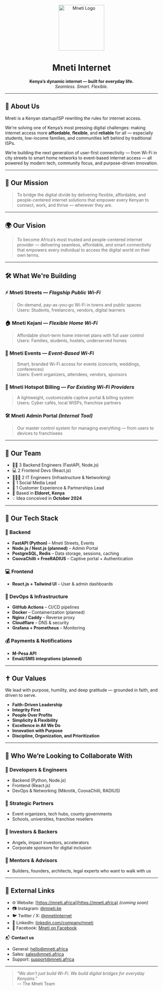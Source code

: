 <!-- LOGO PLACEHOLDER -->
<p align="center">
  <img src="https://raw.githubusercontent.com/mneti-internet/mneti-assets/main/logos/mneti-logo.png" width="150" alt="Mneti Logo" />
</p>

<h1 align="center">Mneti Internet</h1>

<p align="center">
  <strong>Kenya’s dynamic internet — built for everyday life.</strong><br/>
  <em>Seamless. Smart. Flexible.</em>
</p>

---

## 🏢 About Us

Mneti is a Kenyan startup/ISP rewriting the rules for internet access.

We're solving one of Kenya’s most pressing digital challenges: making internet access more **affordable**, **flexible**, and **reliable** for all — especially students, low-income families, and communities left behind by traditional ISPs.

We’re building the next generation of user-first connectivity — from Wi-Fi in city streets to smart home networks to event-based internet access — all powered by modern tech, community focus, and purpose-driven innovation.

---

## 🚀 Our Mission

> To bridge the digital divide by delivering flexible, affordable, and people-centered internet solutions that empower every Kenyan to connect, work, and thrive — wherever they are.

---

## 🌍 Our Vision

> To become Africa’s most trusted and people-centered internet provider — delivering seamless, affordable, and smart connectivity that empowers every individual to access the digital world on their own terms.

---

## 🛠️ What We're Building

### ⚡ Mneti Streets — *Flagship Public Wi-Fi*
> On-demand, pay-as-you-go Wi-Fi in towns and public spaces  
Users: Students, freelancers, vendors, digital learners

### 🏠 Mneti Kejani — *Flexible Home Wi-Fi*
> Affordable short-term home internet plans with full user control  
Users: Families, students, hostels, underserved homes

### 🎉 Mneti Events — *Event-Based Wi-Fi*
> Smart, branded Wi-Fi access for events (concerts, weddings, conferences)  
Users: Event organizers, attendees, vendors, sponsors

### 📡 Mneti Hotspot Billing — *For Existing Wi-Fi Providers*
> A lightweight, customizable captive portal & billing system  
Users: Cyber cafés, local WISPs, franchise partners

### 🛠️ Mneti Admin Portal *(Internal Tool)*
> Our master control system for managing everything — from users to devices to franchisees

---

## 👥 Our Team

- 👨‍💻 3 Backend Engineers (FastAPI, Node.js)
- 💻 2 Frontend Devs (React.js)
- 🧑🏽‍🔧 2 IT Engineers (Infrastructure & Networking)
- 📢 1 Social Media Lead
- 🤝 1 Customer Experience & Partnerships Lead
- 🌱 Based in **Eldoret, Kenya**
- 💡 Idea conceived in **October 2024**

---

## 🧠 Our Tech Stack

### 🔧 Backend
- **FastAPI (Python)** – Mneti Streets, Events
- **Node.js / Nest.js (planned)** – Admin Portal
- **PostgreSQL, Redis** – Data storage, sessions, caching
- **CoovaChilli + FreeRADIUS** – Captive portal + Authentication

### 💻 Frontend
- **React.js + Tailwind UI** – User & admin dashboards

### 🔄 DevOps & Infrastructure
- **GitHub Actions** – CI/CD pipelines
- **Docker** – Containerization (planned)
- **Nginx / Caddy** – Reverse proxy
- **Cloudflare** – DNS & security
- **Grafana + Prometheus** – Monitoring

### 💰 Payments & Notifications
- **M-Pesa API**
- **Email/SMS integrations (planned)**

---

## ✝️ Our Values

We lead with purpose, humility, and deep gratitude — grounded in faith, and driven to serve.

- **Faith-Driven Leadership**
- **Integrity First**
- **People Over Profits**
- **Simplicity & Flexibility**
- **Excellence in All We Do**
- **Innovation with Purpose**
- **Discipline, Organization, and Prioritization**

---

## 🤝 Who We’re Looking to Collaborate With

### 🔹 Developers & Engineers
- Backend (Python, Node.js)
- Frontend (React.js)
- DevOps & Networking (Mikrotik, CoovaChilli, RADIUS)

### 🔹 Strategic Partners
- Event organizers, tech hubs, county governments
- Schools, universities, franchise resellers

### 🔹 Investors & Backers
- Angels, impact investors, accelerators
- Corporate sponsors for digital inclusion

### 🔹 Mentors & Advisors
- Builders, founders, architects, legal experts who want to walk with us

---

## 🔗 External Links

- 🌐 Website: [https://mneti.africa](https://mneti.africa) *(coming soon)*
- 📷 Instagram: [@mneti.ke](https://www.instagram.com/mneti.ke/)
- 🐦 Twitter / X: [@mnetiinternet](https://x.com/mnetiinternet)
- 💼 LinkedIn: [linkedin.com/company/mneti](https://www.linkedin.com/company/mneti/about/)
- 📘 Facebook: [Mneti on Facebook](https://www.facebook.com/profile.php?id=61576034399660&sk=about)

📬 **Contact us**  
- General: hello@mneti.africa  
- Sales: sales@mneti.africa  
- Support: support@mneti.africa

---

> _"We don’t just build Wi-Fi. We build digital bridges for everyday Kenyans."_  
> — The Mneti Team

